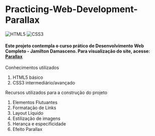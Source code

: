 # **Practicing-Web-Development-Parallax**

<img alt="HTML5" src="https://img.shields.io/badge/html5-%23E34F26.svg?&style=for-the-badge&logo=html5&logoColor=white"/> <img alt="CSS3" src="https://img.shields.io/badge/css3-%231572B6.svg?&style=for-the-badge&logo=css3&logoColor=white"/>

#### **Este projeto contempla o curso prático de Desenvolvimento Web Completo - Jamilton Damasceno. Para visualização do site, acesse:**  [Parallax](https://joaolucasp.github.io/Practicing-Web-Development-Parallax/)

Conhecimentos utilizados
1. HTML5 básico
2. CSS3 intermediário/avançado

Recursos utilizados para a construção do projeto
1. Elementos Flutuantes
2. Formatação de Links
3. Layout Líquido
4. Estilização de imagens
5. Herança e especificidade
6. Efeito Parallax
